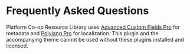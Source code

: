 # Frequently Asked Questions #

Platform Co-op Resource Library uses [Advanced Custom Fields Pro](https://www.advancedcustomfields.com/pro/) for metadata and [Polylang Pro](https://polylang.pro/downloads/polylang-pro/) for localization. This plugin and the accompanying theme cannot be used without these plugins installed and licensed.
